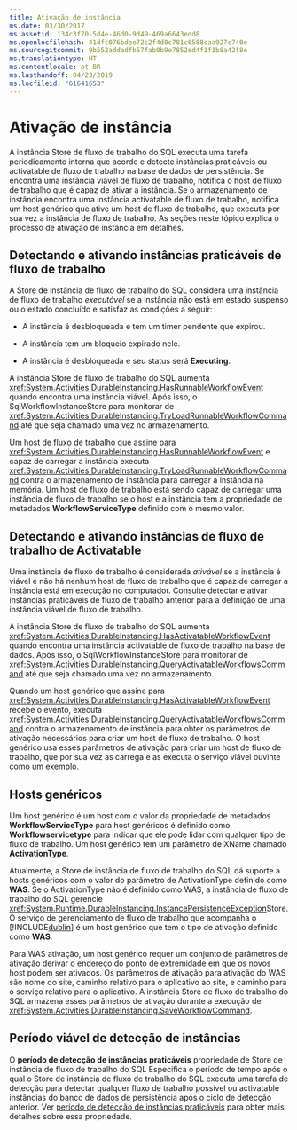 ```yaml
---
title: Ativação de instância
ms.date: 03/30/2017
ms.assetid: 134c3f70-5d4e-46d0-9d49-469a6643edd8
ms.openlocfilehash: 41dfc076bdee72c2f4d0c781c6588caa927c740e
ms.sourcegitcommit: 9b552addadfb57fab0b9e7852ed4f1f1b8a42f8e
ms.translationtype: HT
ms.contentlocale: pt-BR
ms.lasthandoff: 04/23/2019
ms.locfileid: "61641653"
---
```

# <a name="instance-activation"></a>Ativação de instância
A instância Store de fluxo de trabalho do SQL executa uma tarefa periodicamente interna que acorde e detecte instâncias praticáveis ou activatable de fluxo de trabalho na base de dados de persistência. Se encontra uma instância viável de fluxo de trabalho, notifica o host de fluxo de trabalho que é capaz de ativar a instância. Se o armazenamento de instância encontra uma instância activatable de fluxo de trabalho, notifica um host genérico que ative um host de fluxo de trabalho, que executa por sua vez a instância de fluxo de trabalho. As seções neste tópico explica o processo de ativação de instância em detalhes.  
  
## <a name="RunnableSection"></a> Detectando e ativando instâncias praticáveis de fluxo de trabalho  
 A Store de instância de fluxo de trabalho do SQL considera uma instância de fluxo de trabalho *executável* se a instância não está em estado suspenso ou o estado concluído e satisfaz as condições a seguir:  
  
- A instância é desbloqueada e tem um timer pendente que expirou.  
  
- A instância tem um bloqueio expirado nele.  
  
- A instância é desbloqueada e seu status será **Executing**.  
  
 A instância Store de fluxo de trabalho do SQL aumenta <xref:System.Activities.DurableInstancing.HasRunnableWorkflowEvent> quando encontra uma instância viável. Após isso, o SqlWorkflowInstanceStore para monitorar de <xref:System.Activities.DurableInstancing.TryLoadRunnableWorkflowCommand> até que seja chamado uma vez no armazenamento.  
  
 Um host de fluxo de trabalho que assine para <xref:System.Activities.DurableInstancing.HasRunnableWorkflowEvent> e capaz de carregar a instância executa <xref:System.Activities.DurableInstancing.TryLoadRunnableWorkflowCommand> contra o armazenamento de instância para carregar a instância na memória. Um host de fluxo de trabalho está sendo capaz de carregar uma instância de fluxo de trabalho se o host e a instância tem a propriedade de metadados **WorkflowServiceType** definido com o mesmo valor.  
  
## <a name="detecting-and-activating-activatable-workflow-instances"></a>Detectando e ativando instâncias de fluxo de trabalho de Activatable  
 Uma instância de fluxo de trabalho é considerada *ativável* se a instância é viável e não há nenhum host de fluxo de trabalho que é capaz de carregar a instância está em execução no computador. Consulte detectar e ativar instâncias praticáveis de fluxo de trabalho anterior para a definição de uma instância viável de fluxo de trabalho.  
  
 A instância Store de fluxo de trabalho do SQL aumenta <xref:System.Activities.DurableInstancing.HasActivatableWorkflowEvent> quando encontra uma instância activatable de fluxo de trabalho na base de dados. Após isso, o SqlWorkflowInstanceStore para monitorar de <xref:System.Activities.DurableInstancing.QueryActivatableWorkflowsCommand> até que seja chamado uma vez no armazenamento.  
  
 Quando um host genérico que assine para <xref:System.Activities.DurableInstancing.HasActivatableWorkflowEvent> recebe o evento, executa <xref:System.Activities.DurableInstancing.QueryActivatableWorkflowsCommand> contra o armazenamento de instância para obter os parâmetros de ativação necessários para criar um host de fluxo de trabalho. O host genérico usa esses parâmetros de ativação para criar um host de fluxo de trabalho, que por sua vez as carrega e as executa o serviço viável ouvinte como um exemplo.  
  
## <a name="generic-hosts"></a>Hosts genéricos  
 Um host genérico é um host com o valor da propriedade de metadados **WorkflowServiceType** para host genéricos é definido como **Workflowservicetype** para indicar que ele pode lidar com qualquer tipo de fluxo de trabalho. Um host genérico tem um parâmetro de XName chamado **ActivationType**.  
  
 Atualmente, a Store de instância de fluxo de trabalho do SQL dá suporte a hosts genéricos com o valor do parâmetro de ActivationType definido como **WAS**. Se o ActivationType não é definido como WAS, a instância de fluxo de trabalho do SQL gerencie <xref:System.Runtime.DurableInstancing.InstancePersistenceException>Store. O serviço de gerenciamento de fluxo de trabalho que acompanha o [!INCLUDE[dublin](../../../includes/dublin-md.md)] é um host genérico que tem o tipo de ativação definido como **WAS**.  
  
 Para WAS ativação, um host genérico requer um conjunto de parâmetros de ativação derivar o endereço do ponto de extremidade em que os novos host podem ser ativados. Os parâmetros de ativação para ativação do WAS são nome do site, caminho relativo para o aplicativo ao site, e caminho para o serviço relativo para o aplicativo. A instância Store de fluxo de trabalho do SQL armazena esses parâmetros de ativação durante a execução de <xref:System.Activities.DurableInstancing.SaveWorkflowCommand>.  
  
## <a name="runnable-instances-detection-period"></a>Período viável de detecção de instâncias  
 O **período de detecção de instâncias praticáveis** propriedade de Store de instância de fluxo de trabalho do SQL Especifica o período de tempo após o qual o Store de instância de fluxo de trabalho do SQL executa uma tarefa de detecção para detectar qualquer fluxo de trabalho possível ou activatable instâncias do banco de dados de persistência após o ciclo de detecção anterior. Ver [período de detecção de instâncias praticáveis](runnable-instances-detection-period.md) para obter mais detalhes sobre essa propriedade.
